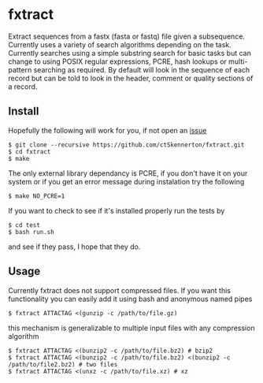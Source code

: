 fxtract
=======

Extract sequences from a fastx (fasta or fastq) file given a
subsequence. Currently uses a variety of search algorithms depending
on the task. Currently searches using a simple substring search for
basic tasks but can change to using POSIX regular expressions, PCRE,
hash lookups or multi-pattern searching as required. By default
will look in the sequence of each record but can be told to look
in the header, comment or quality sections of a record.


Install
-------
Hopefully the following will work for you, if not open an
[issue](https://github.com/ctSkennerton/fxtract/issues)
```
$ git clone --recursive https://github.com/ctSkennerton/fxtract.git
$ cd fxtract
$ make
```
The only external library dependancy is PCRE, if you don't have it on
your system or if you get an error message during instalation try the
following
```
$ make NO_PCRE=1
```
If you want to check to see if it's installed properly run the tests by
```
$ cd test
$ bash run.sh
```
and see if they pass, I hope that they do.


Usage
-----
Currently fxtract does not support compressed files. If you want this
functionality you can easily add it using bash and anonymous named pipes
```
$ fxtract ATTACTAG <(gunzip -c /path/to/file.gz)
```
this mechanism is generalizable to multiple input files with any
compression algorithm
```
$ fxtract ATTACTAG <(bunzip2 -c /path/to/file.bz2) # bzip2
$ fxtract ATTACTAG <(bunzip2 -c /path/to/file.bz2) <(bunzip2 -c /path/to/file2.bz2) # two files
$ fxtract ATTACTAG <(unxz -c /path/to/file.xz) # xz
```

